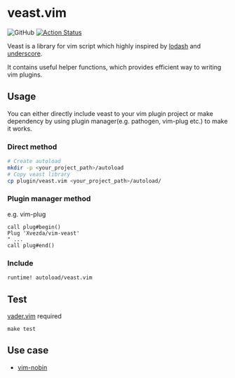 # veast.vim
![GitHub](https://img.shields.io/github/license/Xvezda/vim-veast)
[![Action Status](https://github.com/Xvezda/vim-veast/workflows/Vim%20CI/badge.svg)](https://github.com/Xvezda/vim-veast/actions)

Veast is a library for vim script which highly inspired by [lodash](https://github.com/lodash/lodash) and [underscore](https://github.com/jashkenas/underscore).

It contains useful helper functions, which provides efficient way to writing vim plugins.


## Usage

You can either directly include veast to your vim plugin project or make dependency by using plugin manager(e.g. pathogen, vim-plug etc.) to make it works.

### Direct method
```sh
# Create autoload
mkdir -p <your_project_path>/autoload
# Copy veast library
cp plugin/veast.vim <your_project_path>/autoload/
```

### Plugin manager method

e.g. vim-plug
```vim
call plug#begin()
Plug 'Xvezda/vim-veast'
" ...
call plug#end()
```

### Include

```vim
runtime! autoload/veast.vim
```


## Test

[vader.vim](https://github.com/junegunn/vader.vim) required

`make test`


## Use case

* [vim-nobin](https://github.com/Xvezda/vim-nobin)
